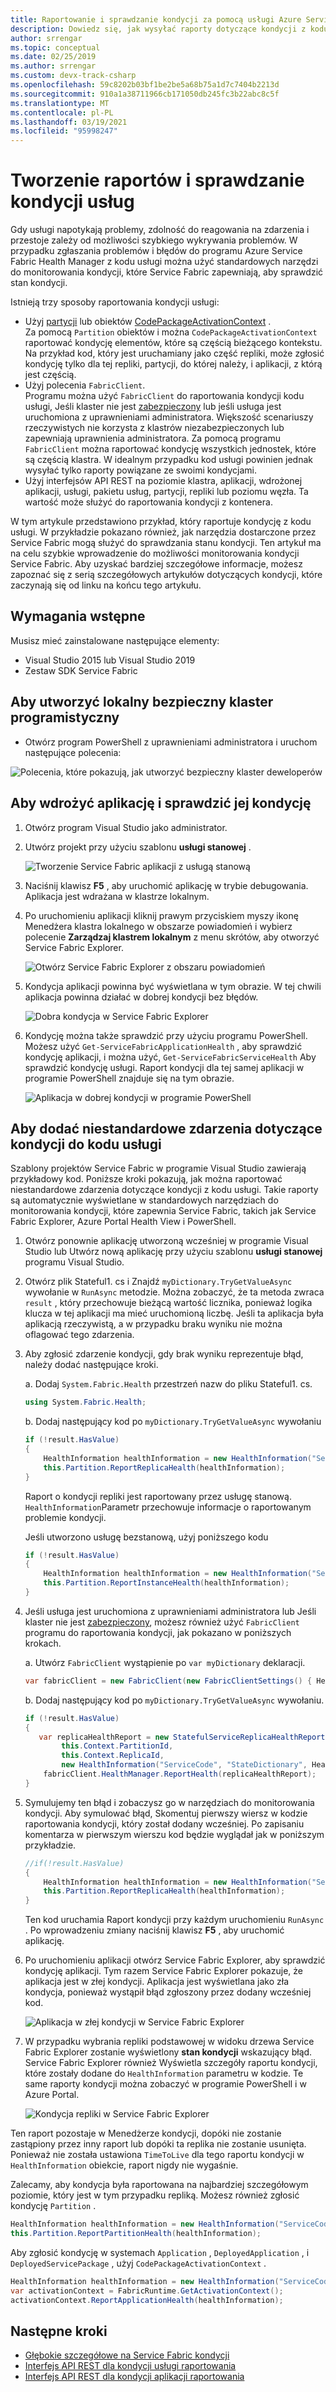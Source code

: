 ```yaml
---
title: Raportowanie i sprawdzanie kondycji za pomocą usługi Azure Service Fabric
description: Dowiedz się, jak wysyłać raporty dotyczące kondycji z kodu usługi i jak sprawdzać kondycję usługi przy użyciu narzędzi do monitorowania kondycji udostępnianych przez usługę Azure Service Fabric.
author: srrengar
ms.topic: conceptual
ms.date: 02/25/2019
ms.author: srrengar
ms.custom: devx-track-csharp
ms.openlocfilehash: 59c8202b03bf1be2be5a68b75a1d7c7404b2213d
ms.sourcegitcommit: 910a1a38711966cb171050db245fc3b22abc8c5f
ms.translationtype: MT
ms.contentlocale: pl-PL
ms.lasthandoff: 03/19/2021
ms.locfileid: "95998247"
---
```

# <a name="report-and-check-service-health"></a>Tworzenie raportów i sprawdzanie kondycji usług
Gdy usługi napotykają problemy, zdolność do reagowania na zdarzenia i przestoje zależy od możliwości szybkiego wykrywania problemów. W przypadku zgłaszania problemów i błędów do programu Azure Service Fabric Health Manager z kodu usługi można użyć standardowych narzędzi do monitorowania kondycji, które Service Fabric zapewniają, aby sprawdzić stan kondycji.

Istnieją trzy sposoby raportowania kondycji usługi:

* Użyj [partycji](/dotnet/api/system.fabric.istatefulservicepartition) lub obiektów [CodePackageActivationContext](/dotnet/api/system.fabric.codepackageactivationcontext) .  
  Za pomocą `Partition` obiektów i można `CodePackageActivationContext` raportować kondycję elementów, które są częścią bieżącego kontekstu. Na przykład kod, który jest uruchamiany jako część repliki, może zgłosić kondycję tylko dla tej repliki, partycji, do której należy, i aplikacji, z którą jest częścią.
* Użyj polecenia `FabricClient`.   
  Programu można użyć `FabricClient` do raportowania kondycji kodu usługi, Jeśli klaster nie jest [zabezpieczony](service-fabric-cluster-security.md) lub jeśli usługa jest uruchomiona z uprawnieniami administratora. Większość scenariuszy rzeczywistych nie korzysta z klastrów niezabezpieczonych lub zapewniają uprawnienia administratora. Za pomocą programu `FabricClient` można raportować kondycję wszystkich jednostek, które są częścią klastra. W idealnym przypadku kod usługi powinien jednak wysyłać tylko raporty powiązane ze swoimi kondycjami.
* Użyj interfejsów API REST na poziomie klastra, aplikacji, wdrożonej aplikacji, usługi, pakietu usług, partycji, repliki lub poziomu węzła. Ta wartość może służyć do raportowania kondycji z kontenera.

W tym artykule przedstawiono przykład, który raportuje kondycję z kodu usługi. W przykładzie pokazano również, jak narzędzia dostarczone przez Service Fabric mogą służyć do sprawdzania stanu kondycji. Ten artykuł ma na celu szybkie wprowadzenie do możliwości monitorowania kondycji Service Fabric. Aby uzyskać bardziej szczegółowe informacje, możesz zapoznać się z serią szczegółowych artykułów dotyczących kondycji, które zaczynają się od linku na końcu tego artykułu.

## <a name="prerequisites"></a>Wymagania wstępne
Musisz mieć zainstalowane następujące elementy:

* Visual Studio 2015 lub Visual Studio 2019
* Zestaw SDK Service Fabric

## <a name="to-create-a-local-secure-dev-cluster"></a>Aby utworzyć lokalny bezpieczny klaster programistyczny
* Otwórz program PowerShell z uprawnieniami administratora i uruchom następujące polecenia:

![Polecenia, które pokazują, jak utworzyć bezpieczny klaster deweloperów](./media/service-fabric-diagnostics-how-to-report-and-check-service-health/create-secure-dev-cluster.png)

## <a name="to-deploy-an-application-and-check-its-health"></a>Aby wdrożyć aplikację i sprawdzić jej kondycję
1. Otwórz program Visual Studio jako administrator.
1. Utwórz projekt przy użyciu szablonu **usługi stanowej** .
   
    ![Tworzenie Service Fabric aplikacji z usługą stanową](./media/service-fabric-diagnostics-how-to-report-and-check-service-health/create-stateful-service-application-dialog.png)
1. Naciśnij klawisz **F5** , aby uruchomić aplikację w trybie debugowania. Aplikacja jest wdrażana w klastrze lokalnym.
1. Po uruchomieniu aplikacji kliknij prawym przyciskiem myszy ikonę Menedżera klastra lokalnego w obszarze powiadomień i wybierz polecenie **Zarządzaj klastrem lokalnym** z menu skrótów, aby otworzyć Service Fabric Explorer.
   
    ![Otwórz Service Fabric Explorer z obszaru powiadomień](./media/service-fabric-diagnostics-how-to-report-and-check-service-health/LaunchSFX.png)
1. Kondycja aplikacji powinna być wyświetlana w tym obrazie. W tej chwili aplikacja powinna działać w dobrej kondycji bez błędów.
   
    ![Dobra kondycja w Service Fabric Explorer](./media/service-fabric-diagnostics-how-to-report-and-check-service-health/sfx-healthy-app.png)
1. Kondycję można także sprawdzić przy użyciu programu PowerShell. Możesz użyć ```Get-ServiceFabricApplicationHealth``` , aby sprawdzić kondycję aplikacji, i można użyć, ```Get-ServiceFabricServiceHealth``` Aby sprawdzić kondycję usługi. Raport kondycji dla tej samej aplikacji w programie PowerShell znajduje się na tym obrazie.
   
    ![Aplikacja w dobrej kondycji w programie PowerShell](./media/service-fabric-diagnostics-how-to-report-and-check-service-health/ps-healthy-app-report.png)

## <a name="to-add-custom-health-events-to-your-service-code"></a>Aby dodać niestandardowe zdarzenia dotyczące kondycji do kodu usługi
Szablony projektów Service Fabric w programie Visual Studio zawierają przykładowy kod. Poniższe kroki pokazują, jak można raportować niestandardowe zdarzenia dotyczące kondycji z kodu usługi. Takie raporty są automatycznie wyświetlane w standardowych narzędziach do monitorowania kondycji, które zapewnia Service Fabric, takich jak Service Fabric Explorer, Azure Portal Health View i PowerShell.

1. Otwórz ponownie aplikację utworzoną wcześniej w programie Visual Studio lub Utwórz nową aplikację przy użyciu szablonu **usługi stanowej** programu Visual Studio.
1. Otwórz plik Stateful1. cs i Znajdź `myDictionary.TryGetValueAsync` wywołanie w `RunAsync` metodzie. Można zobaczyć, że ta metoda zwraca `result` , który przechowuje bieżącą wartość licznika, ponieważ logika klucza w tej aplikacji ma mieć uruchomioną liczbę. Jeśli ta aplikacja była aplikacją rzeczywistą, a w przypadku braku wyniku nie można oflagować tego zdarzenia.
1. Aby zgłosić zdarzenie kondycji, gdy brak wyniku reprezentuje błąd, należy dodać następujące kroki.
   
    a. Dodaj `System.Fabric.Health` przestrzeń nazw do pliku Stateful1. cs.
   
    ```csharp
    using System.Fabric.Health;
    ```
   
    b. Dodaj następujący kod po `myDictionary.TryGetValueAsync` wywołaniu
   
    ```csharp
    if (!result.HasValue)
    {
        HealthInformation healthInformation = new HealthInformation("ServiceCode", "StateDictionary", HealthState.Error);
        this.Partition.ReportReplicaHealth(healthInformation);
    }
    ```
    Raport o kondycji repliki jest raportowany przez usługę stanową. `HealthInformation`Parametr przechowuje informacje o raportowanym problemie kondycji.
   
    Jeśli utworzono usługę bezstanową, użyj poniższego kodu
   
    ```csharp
    if (!result.HasValue)
    {
        HealthInformation healthInformation = new HealthInformation("ServiceCode", "StateDictionary", HealthState.Error);
        this.Partition.ReportInstanceHealth(healthInformation);
    }
    ```
1. Jeśli usługa jest uruchomiona z uprawnieniami administratora lub Jeśli klaster nie jest [zabezpieczony](service-fabric-cluster-security.md), możesz również użyć `FabricClient` programu do raportowania kondycji, jak pokazano w poniższych krokach.  
   
    a. Utwórz `FabricClient` wystąpienie po `var myDictionary` deklaracji.
   
    ```csharp
    var fabricClient = new FabricClient(new FabricClientSettings() { HealthReportSendInterval = TimeSpan.FromSeconds(0) });
    ```
   
    b. Dodaj następujący kod po `myDictionary.TryGetValueAsync` wywołaniu.
   
    ```csharp
    if (!result.HasValue)
    {
       var replicaHealthReport = new StatefulServiceReplicaHealthReport(
            this.Context.PartitionId,
            this.Context.ReplicaId,
            new HealthInformation("ServiceCode", "StateDictionary", HealthState.Error));
        fabricClient.HealthManager.ReportHealth(replicaHealthReport);
    }
    ```
1. Symulujemy ten błąd i zobaczysz go w narzędziach do monitorowania kondycji. Aby symulować błąd, Skomentuj pierwszy wiersz w kodzie raportowania kondycji, który został dodany wcześniej. Po zapisaniu komentarza w pierwszym wierszu kod będzie wyglądał jak w poniższym przykładzie.
   
    ```csharp
    //if(!result.HasValue)
    {
        HealthInformation healthInformation = new HealthInformation("ServiceCode", "StateDictionary", HealthState.Error);
        this.Partition.ReportReplicaHealth(healthInformation);
    }
    ```
   Ten kod uruchamia Raport kondycji przy każdym uruchomieniu `RunAsync` . Po wprowadzeniu zmiany naciśnij klawisz **F5** , aby uruchomić aplikację.
1. Po uruchomieniu aplikacji otwórz Service Fabric Explorer, aby sprawdzić kondycję aplikacji. Tym razem Service Fabric Explorer pokazuje, że aplikacja jest w złej kondycji. Aplikacja jest wyświetlana jako zła kondycja, ponieważ wystąpił błąd zgłoszony przez dodany wcześniej kod.
   
    ![Aplikacja w złej kondycji w Service Fabric Explorer](./media/service-fabric-diagnostics-how-to-report-and-check-service-health/sfx-unhealthy-app.png)
1. W przypadku wybrania repliki podstawowej w widoku drzewa Service Fabric Explorer zostanie wyświetlony **stan kondycji** wskazujący błąd. Service Fabric Explorer również Wyświetla szczegóły raportu kondycji, które zostały dodane do `HealthInformation` parametru w kodzie. Te same raporty kondycji można zobaczyć w programie PowerShell i w Azure Portal.
   
    ![Kondycja repliki w Service Fabric Explorer](./media/service-fabric-diagnostics-how-to-report-and-check-service-health/replica-health-error-report-sfx.png)

Ten raport pozostaje w Menedżerze kondycji, dopóki nie zostanie zastąpiony przez inny raport lub dopóki ta replika nie zostanie usunięta. Ponieważ nie została ustawiona `TimeToLive` dla tego raportu kondycji w `HealthInformation` obiekcie, raport nigdy nie wygaśnie.

Zalecamy, aby kondycja była raportowana na najbardziej szczegółowym poziomie, który jest w tym przypadku repliką. Możesz również zgłosić kondycję `Partition` .

```csharp
HealthInformation healthInformation = new HealthInformation("ServiceCode", "StateDictionary", HealthState.Error);
this.Partition.ReportPartitionHealth(healthInformation);
```

Aby zgłosić kondycję w systemach `Application` , `DeployedApplication` , i `DeployedServicePackage` , użyj  `CodePackageActivationContext` .

```csharp
HealthInformation healthInformation = new HealthInformation("ServiceCode", "StateDictionary", HealthState.Error);
var activationContext = FabricRuntime.GetActivationContext();
activationContext.ReportApplicationHealth(healthInformation);
```

## <a name="next-steps"></a>Następne kroki
* [Głębokie szczegółowe na Service Fabric kondycji](service-fabric-health-introduction.md)
* [Interfejs API REST dla kondycji usługi raportowania](/rest/api/servicefabric/report-the-health-of-a-service)
* [Interfejs API REST dla kondycji aplikacji raportowania](/rest/api/servicefabric/report-the-health-of-an-application)
